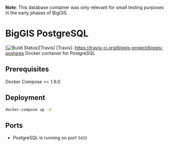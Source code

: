 **Note**: This database container was only relevant for small testing purposes in the early phases of BigGIS.

# BigGIS PostgreSQL
[![Build Status](https://travis-ci.org/biggis-project/biggis-postgres.svg?branch=master)][Travis]
[Travis]: https://travis-ci.org/biggis-project/biggis-postgres
Docker container for PostgreSQL

## Prerequisites
Docker Compose >= 1.9.0

## Deployment
```sh
docker-compose up -d
```

## Ports
- PostgreSQL is running on port `5432`
